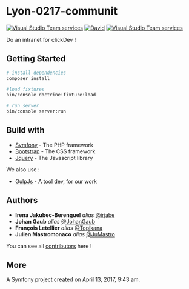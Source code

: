 Lyon-0217-communit
==================

[![Visual Studio Team services](https://img.shields.io/badge/build-symfony-green.svg)]() [![David](https://img.shields.io/david/expressjs/express.svg?style=plastic)]() [![Visual Studio Team services](https://img.shields.io/badge/Do%20at-WildCodeSchool-orange.svg)]()


Do an intranet for clickDev !

## Getting Started

```bash
# install dependencies
composer install

#load fixtures
bin/console doctrine:fixture:load

# run server
bin/console server:run 
```

## Build with

- [Symfony](http://symfony.com) - The PHP framework
- [Bootstrap](http://getbootstrap.com) - The CSS framework
- [Jquery](http://jquery.com) - The Javascript library

We also use :

- [GulpJs](http://gulpjs.com) - A tool dev, for our work

## Authors

* **Irena Jakubec-Berenguel** _alias_ [@irjabe](https://github.com/irjabe)
* **Johan Gaub** _alias_ [@JohanGaub](https://github.com/JohanGaub)
* **François Letellier** _alias_ [@Topikana](https://github.com/Topikana)
* **Julien Mastromonaco** _alias_ [@JuMastro](https://github.com/JuMastro)

You can see all [contributors](https://github.com/WildCodeSchool/Lyon-0217-communit/contributors) here !


## More

A Symfony project created on April 13, 2017, 9:43 am.
